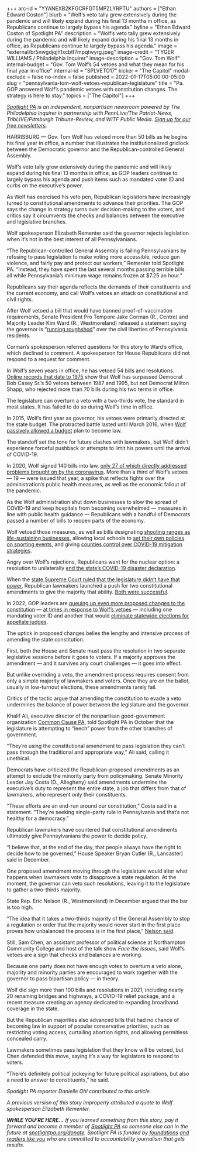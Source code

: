 +++
arc-id = "YYANEXB2KFGCRFGT5MPZLYRPTU"
authors = ["Ethan Edward Coston"]
blurb = "Wolf’s veto tally grew extensively during the pandemic and will likely expand during his final 13 months in office, as Republicans continue to largely bypass his agenda."
byline = "Ethan Edward Coston of Spotlight PA"
description = "Wolf’s veto tally grew extensively during the pandemic and will likely expand during his final 13 months in office, as Republicans continue to largely bypass his agenda."
image = "external/br5nwgdjqjh1xcbtf7mpqtwyrg.jpeg"
image-credit = "TYGER WILLIAMS / Philadelphia Inquirer"
image-description = "Gov. Tom Wolf"
internal-budget = "Gov. Tom Wolf’s 54 vetoes and what they mean for his final year in office"
internal-id = "SPLVETO17"
kicker = "The Capitol"
modal-exclude = false
no-index = false
published = 2022-01-17T05:00:00-05:00
slug = "pennsylvania-tom-wolf-vetoes-republican-legislature"
title = "Pa. GOP answered Wolf’s pandemic vetoes with constitution changes. The strategy is here to stay."
topics = ["The Capitol"]
+++

<a href="https://www.spotlightpa.org/"><i>Spotlight PA</i></a><i> is an independent, nonpartisan newsroom powered by The Philadelphia Inquirer in partnership with PennLive/The Patriot-News, TribLIVE/Pittsburgh Tribune-Review, and WITF Public Media. </i><a href="https://www.spotlightpa.org/newsletters"><i>Sign up for our free newsletters</i></a><i>.</i>

HARRISBURG — Gov. Tom Wolf has vetoed more than 50 bills as he begins his final year in office, a number that illustrates the institutionalized gridlock between the Democratic governor and the Republican-controlled General Assembly.

Wolf’s veto tally grew extensively during the pandemic and will likely expand during his final 13 months in office, as GOP leaders continue to largely bypass his agenda and push items such as mandated voter ID and curbs on the executive’s power.

As Wolf has exercised his veto pen, Republican legislators have increasingly turned to constitutional amendments to advance their priorities. The GOP says the change in strategy turns over decision-making to the voters, and critics say it circumvents the checks and balances between the executive and legislative branches.

<script src="https://www.spotlightpa.org/embed.js" async></script><div data-spl-embed-version="1" data-spl-src="https://www.spotlightpa.org/embeds/newsletter/"></div>

Wolf spokesperson Elizabeth Rementer said the governor rejects legislation when it’s not in the best interest of all Pennsylvanians.

“The Republican-controlled General Assembly is failing Pennsylvanians by refusing to pass legislation to make voting more accessible, reduce gun violence, and fairly pay and protect our workers,” Rementer told Spotlight PA. “Instead, they have spent the last several months passing terrible bills all while Pennsylvania’s minimum wage remains frozen at $7.25 an hour.”

Republicans say their agenda reflects the demands of their constituents and the current economy, and call Wolf’s vetoes an attack on constitutional and civil rights.

After Wolf vetoed a bill that would have banned proof-of-vaccination requirements, Senate President Pro Tempore Jake Corman (R., Centre) and Majority Leader Kim Ward (R., Westmoreland) released a statement saying the governor is “<a href="https://web.archive.org/web/20221207051613/https://www.pasenategop.com/blog/senate-republican-leaders-voice-frustration-over-governors-veto-of-bill-to-prevent-vaccine-passports-limit-government-intrusion/">running roughshod</a>” over the civil liberties of Pennsylvania residents.

Corman’s spokesperson referred questions for this story to Ward’s office, which declined to comment. A spokesperson for House Republicans did not respond to a request for comment.

In Wolf’s seven years in office, he has vetoed 54 bills and resolutions. <a href="https://www.legis.state.pa.us/cfdocs/legis/CL/Public/cl_view_action1.cfm?sess_yr=&sess_ind=0&cl_typ=BV&cl_nbr=">Online records that date to 1975</a> show that Wolf has surpassed Democrat Bob Casey Sr.’s 50 vetoes between 1987 and 1995, but not Democrat Milton Shapp, who rejected more than 70 bills during his two terms in office.

The legislature can overturn a veto with a two-thirds vote, the standard in most states. It has failed to do so during Wolf’s time in office.

In 2015, Wolf’s first year as governor, his vetoes were primarily directed at the state budget. The protracted battle lasted until March 2016, when <a href="https://www.inquirer.com/philly/news/politics/20160324_Wolf_relents_on_budget__ends_historic_impasse.html">Wolf passively allowed a budget</a> plan to become law.

The standoff set the tone for future clashes with lawmakers, but Wolf didn’t experience forceful pushback or attempts to limit his powers until the arrival of COVID-19.

<div class="flourish-embed flourish-chart" data-src="visualisation/8187236"><script src="https://public.flourish.studio/resources/embed.js"></script></div>

In 2020, Wolf signed 140 bills into law, <a href="https://www.spotlightpa.org/news/2021/02/pennsylvania-legislature-tom-wolf-coronavirus-laws-2020-analysis/">only 27 of which directly addressed problems brought on by the coronavirus</a>. More than a third of Wolf’s vetoes — 19 — were issued that year, a spike that reflects fights over the administration’s public health measures, as well as the economic fallout of the pandemic.

As the Wolf administration shut down businesses to slow the spread of COVID-19 and keep hospitals from becoming overwhelmed — measures in line with public health guidance — Republicans with a handful of Democrats passed a number of bills to reopen parts of the economy.

Wolf vetoed those measures, as well as bills designating <a href="https://www.legis.state.pa.us/cfdocs/billinfo/billinfo.cfm?syear=2019&sind=0&body=H&type=B&bn=2440">shooting ranges as life-sustaining businesses</a>, allowing local schools to <a href="https://www.legis.state.pa.us/cfdocs/billinfo/billinfo.cfm?syear=2019&sInd=0&body=H&type=B&bn=2787" target="_blank">set their own policies on sporting events</a>, and giving <a href="https://www.legis.state.pa.us/CFDOCS/Legis/PN/Public/btCheck.cfm?txtType=HTM&sessYr=2019&sessInd=0&billBody=S&billTyp=B&billNbr=0327&pn=1700">counties control over COVID-19 mitigation strategies</a>.

Angry over Wolf’s rejections, Republicans went for the nuclear option: a resolution to unilaterally <a href="https://www.legis.state.pa.us/cfdocs/billinfo/bill_history.cfm?syear=2019&sind=0&body=H&type=R&bn=836">end the state’s COVID-19 disaster declaration</a>.

When the <a href="https://www.spotlightpa.org/news/2020/07/pennsylvania-coronavirus-disaster-declaration-supreme-court-ruling/">state Supreme Court ruled that the legislature didn’t have that power</a>, Republican lawmakers launched a push for two constitutional amendments to give the majority that ability. <a href="https://www.spotlightpa.org/news/2021/05/pa-primary-2021-ballot-question-disaster-declaration-results/" target="_blank">Both were successful</a>.

In 2022, GOP leaders are <a href="https://www.spotlightpa.org/news/2022/01/pennsylvania-constitutional-amendments-voters-id-regulations/" target="_blank">queuing up even more proposed changes to the constitution</a> — <a href="https://www.spotlightpa.org/news/2021/09/pa-election-voter-id-constitutional-amendment/" target="_blank">at times in response to Wolf’s vetoes</a> — including one mandating voter ID and another that would <a href="https://www.spotlightpa.org/news/2021/01/pennsylvania-supreme-court-gerrymandering-judicial-districts/" target="_blank">eliminate statewide elections for appellate judges</a>.

The uptick in proposed changes belies the lengthy and intensive process of amending the state constitution.

First, both the House and Senate must pass the resolution in two separate legislative sessions before it goes to voters. If a majority approves the amendment — and it survives any court challenges — it goes into effect.

But unlike overriding a veto, the amendment process requires consent from only a simple majority of lawmakers and voters. Once they are on the ballot, usually in low-turnout elections, these amendments rarely fail.

Critics of the tactic argue that amending the constitution to evade a veto undermines the balance of power between the legislature and the governor.

Khalif Ali, executive director of the nonpartisan good-government organization <a href="https://www.commoncause.org/pennsylvania/">Common Cause PA</a>, told Spotlight PA in October that the legislature is attempting to “leech” power from the other branches of government.

“They’re using the constitutional amendment to pass legislation they can’t pass through the traditional and appropriate way,” Ali said, calling it unethical.

Democrats have criticized the Republican-proposed amendments as an attempt to exclude the minority party from policymaking. Senate Minority Leader Jay Costa (D., Allegheny) said amendments undermine the executive’s duty to represent the entire state, a job that differs from that of lawmakers, who represent only their constituents.

“These efforts are an end-run around our constitution,” Costa said in a statement. “They’re seeking single-party rule in Pennsylvania and that’s not healthy for a democracy.”

Republican lawmakers have countered that constitutional amendments ultimately give Pennsylvanians the power to decide policy.

“I believe that, at the end of the day, that people always have the right to decide how to be governed,” House Speaker Bryan Cutler (R., Lancaster) said in December.

One proposed amendment moving through the legislature would alter what happens when lawmakers vote to disapprove a state regulation. At the moment, the governor can veto such resolutions, leaving it to the legislature to gather a two-thirds majority.

State Rep. Eric Nelson (R., Westmoreland) in December argued that the bar is too high.

“The idea that it takes a two-thirds majority of the General Assembly to stop a regulation or order that the majority would never start in the first place proves how unbalanced the process is in the first place,” <a href="http://www.pahousegop.com/News/23993/Latest-News/House-Advances-Plan-to-Restore-Faith-in-Constitution">Nelson said</a>.

Still, Sam Chen, an assistant professor of political science at Northampton Community College and host of the talk show <i>Face the Issues</i>, said Wolf’s vetoes are a sign that checks and balances are working.

Because one party does not have enough votes to overturn a veto alone, majority and minority parties are encouraged to work together with the governor to pass bipartisan policy — in theory.

Wolf did sign more than 100 bills and resolutions in 2021, including nearly 20 renaming bridges and highways, a COVID-19 relief package, and a recent measure creating an agency dedicated to expanding broadband coverage in the state.

<script src="https://www.spotlightpa.org/embed.js" async></script><div data-spl-embed-version="1" data-spl-src="https://www.spotlightpa.org/embeds/donate/"></div>

But the Republican majorities also advanced bills that had no chance of becoming law in support of popular conservative priorities, such as restricting voting access, curtailing abortion rights, and allowing permitless concealed carry.

Lawmakers sometimes pass legislation that they know will be vetoed, but Chen defended this move, saying it’s a way for legislators to respond to voters.

“There’s definitely political jockeying for future political aspirations, but also a need to answer to constituents,” he said.

<i>Spotlight PA reporter Danielle Ohl contributed to this article.</i>

<i>A previous version of this story improperly attributed a quote to Wolf spokesperson Elizabeth Rementer.</i>

<i><b>WHILE YOU’RE HERE...</b></i><i> If you learned something from this story, pay it forward and become a member of </i><a href="https://www.spotlightpa.org/"><i>Spotlight PA</i></a><i> so someone else can in the future at </i><a href="https://www.spotlightpa.org/donate"><i>spotlightpa.org/donate</i></a><i>. Spotlight PA is funded by</i><a href="https://www.spotlightpa.org/support"><i> foundations</i></a><i> </i><a href="https://www.spotlightpa.org/support"><i>and readers like you</i></a><i> who are committed to accountability journalism that gets results.</i>
